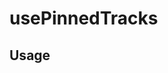 <!--
!!!! Autogenerated File !!!!
This file was created by @livekit/components-docs-gen and should not be changed manually.
The contents of this file can be replaced at any time which would lead to the loss of all manual changes.
-->

# usePinnedTracks

## Usage

<!--USAGE_INSERT_MARKER->


## Props

| Name | Type | Default | Description |
| --- | --- | --- | --- |
| pin | `PinContextType` |  |  |
| widget | `ChatContextType` |  |  |

